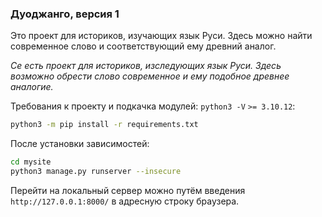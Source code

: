 ### Дуоджанго, версия 1

Это проект для историков, изучающих язык Руси. Здесь можно найти современное слово и соответствующий ему древний аналог.

_Се есть проект для историков, изследующих язык Руси. Здесь возможно обрести слово современное и ему подобное древнее аналогие._


Требования к проекту и подкачка модулей:
`python3 -V` `>= 3.10.12`:
```bash
python3 -m pip install -r requirements.txt
```

После установки зависимостей:

```bash
cd mysite
python3 manage.py runserver --insecure
```

Перейти на локальный сервер можно путём введения `http://127.0.0.1:8000/` в адресную строку браузера.

